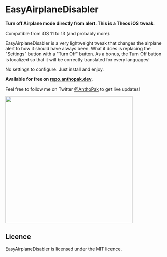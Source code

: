 # EasyAirplaneDisabler

**Turn off Airplane mode directly from alert. This is a Theos iOS tweak.**

Compatible from iOS 11 to 13 (and probably more).

EasyAirplaneDisabler is a very lightweight tweak that changes the airplane alert to how it should have always been. What it does is replacing the "Settings" button with a "Turn Off" button.
As a bonus, the Turn Off button is localized so that it will be correctly translated for every languages!

No settings to configure. Just install and enjoy.

**Available for free on <a href="https://repo.anthopak.dev">repo.anthopak.dev</a>.**

Feel free to follow me on Twitter <a href="https://twitter.com/AnthoPak">@AnthoPak</a> to get live updates!

<img src="https://i.imgur.com/ByAMr5P.jpg" width="400">


## Licence
EasyAirplaneDisabler is licensed under the MIT licence.
